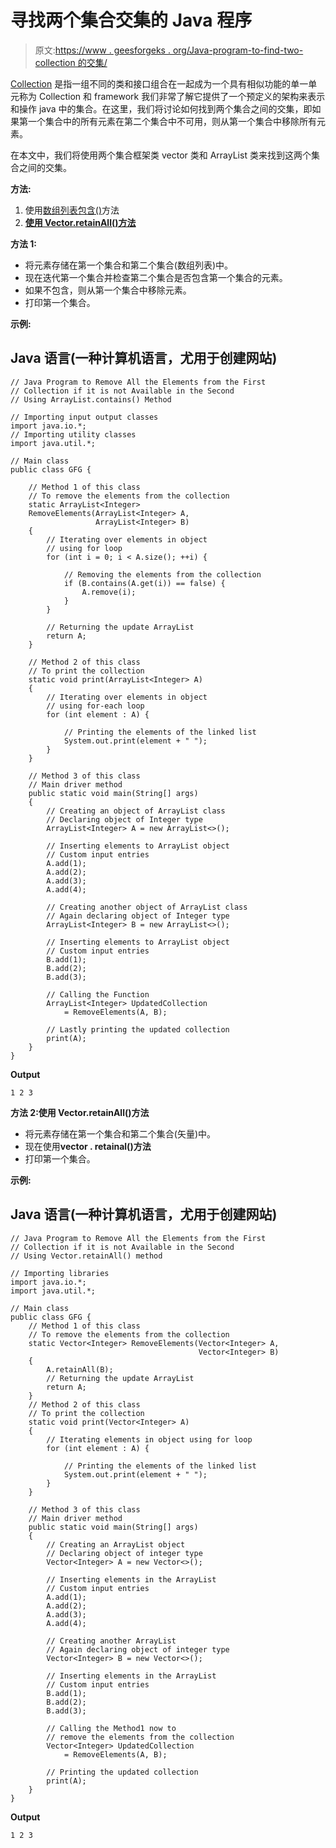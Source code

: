 # 寻找两个集合交集的 Java 程序

> 原文:[https://www . geesforgeks . org/Java-program-to-find-two-collection 的交集/](https://www.geeksforgeeks.org/java-program-to-find-the-intersection-between-two-collection/)

[Collection](https://www.geeksforgeeks.org/collections-in-java-2/) 是指一组不同的类和接口组合在一起成为一个具有相似功能的单一单元称为 Collection 和 framework 我们非常了解它提供了一个预定义的架构来表示和操作 java 中的集合。在这里，我们将讨论如何找到两个集合之间的交集，即如果第一个集合中的所有元素在第二个集合中不可用，则从第一个集合中移除所有元素。

在本文中，我们将使用两个集合框架类 vector 类和 ArrayList 类来找到这两个集合之间的交集。

**方法:**

1.  使用[数组列表包含()](https://www.geeksforgeeks.org/arraylist-contains-java/#:~:text=ArrayList%20contains()%20method%20in,the%20given%20list%20or%20not.&text=Returns%3A,list%20else%20it%20returns%20false.)方法
2.  [**使用 Vector.retainAll()方法**](https://www.geeksforgeeks.org/vector-retainall-method-in-java-with-examples/)

**方法 1:**

*   将元素存储在第一个集合和第二个集合(数组列表)中。
*   现在迭代第一个集合并检查第二个集合是否包含第一个集合的元素。
*   如果不包含，则从第一个集合中移除元素。
*   打印第一个集合。

**示例:**

## Java 语言(一种计算机语言，尤用于创建网站)

```
// Java Program to Remove All the Elements from the First
// Collection if it is not Available in the Second
// Using ArrayList.contains() Method  

// Importing input output classes
import java.io.*;
// Importing utility classes
import java.util.*;

// Main class
public class GFG {

    // Method 1 of this class
    // To remove the elements from the collection
    static ArrayList<Integer>
    RemoveElements(ArrayList<Integer> A,
                   ArrayList<Integer> B)
    {
        // Iterating over elements in object
        // using for loop
        for (int i = 0; i < A.size(); ++i) {

            // Removing the elements from the collection
            if (B.contains(A.get(i)) == false) {
                A.remove(i);
            }
        }

        // Returning the update ArrayList
        return A;
    }

    // Method 2 of this class
    // To print the collection
    static void print(ArrayList<Integer> A)
    {
        // Iterating over elements in object
        // using for-each loop
        for (int element : A) {

            // Printing the elements of the linked list
            System.out.print(element + " ");
        }
    }

    // Method 3 of this class
    // Main driver method
    public static void main(String[] args)
    {
        // Creating an object of ArrayList class
        // Declaring object of Integer type
        ArrayList<Integer> A = new ArrayList<>();

        // Inserting elements to ArrayList object
        // Custom input entries
        A.add(1);
        A.add(2);
        A.add(3);
        A.add(4);

        // Creating another object of ArrayList class
        // Again declaring object of Integer type
        ArrayList<Integer> B = new ArrayList<>();

        // Inserting elements to ArrayList object
        // Custom input entries
        B.add(1);
        B.add(2);
        B.add(3);

        // Calling the Function
        ArrayList<Integer> UpdatedCollection
            = RemoveElements(A, B);

        // Lastly printing the updated collection
        print(A);
    }
}
```

**Output**

```
1 2 3 
```

**方法 2:使用 Vector.retainAll()方法**

*   将元素存储在第一个集合和第二个集合(矢量)中。
*   现在使用**vector . retainal()方法**
*   打印第一个集合。

**示例:**

## Java 语言(一种计算机语言，尤用于创建网站)

```
// Java Program to Remove All the Elements from the First
// Collection if it is not Available in the Second
// Using Vector.retainAll() method

// Importing libraries
import java.io.*;
import java.util.*;

// Main class
public class GFG {
    // Method 1 of this class
    // To remove the elements from the collection
    static Vector<Integer> RemoveElements(Vector<Integer> A,
                                          Vector<Integer> B)
    {
        A.retainAll(B);
        // Returning the update ArrayList
        return A;
    }
    // Method 2 of this class
    // To print the collection
    static void print(Vector<Integer> A)
    {
        // Iterating elements in object using for loop
        for (int element : A) {

            // Printing the elements of the linked list
            System.out.print(element + " ");
        }
    }

    // Method 3 of this class
    // Main driver method
    public static void main(String[] args)
    {
        // Creating an ArrayList object
        // Declaring object of integer type
        Vector<Integer> A = new Vector<>();

        // Inserting elements in the ArrayList
        // Custom input entries
        A.add(1);
        A.add(2);
        A.add(3);
        A.add(4);

        // Creating another ArrayList
        // Again declaring object of integer type
        Vector<Integer> B = new Vector<>();

        // Inserting elements in the ArrayList
        // Custom input entries
        B.add(1);
        B.add(2);
        B.add(3);

        // Calling the Method1 now to
        // remove the elements from the collection
        Vector<Integer> UpdatedCollection
            = RemoveElements(A, B);

        // Printing the updated collection
        print(A);
    }
}
```

**Output**

```
1 2 3 
```